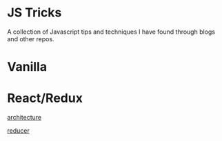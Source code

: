 # JS Tricks

A collection of Javascript tips and techniques I have found through blogs and other repos.

# Vanilla

# React/Redux

[architecture]('./react/architecture.md')

[reducer]("https://github.com/colinritchey/JS-Tricks/blob/master/react/reducer/reducerTricks.md")
